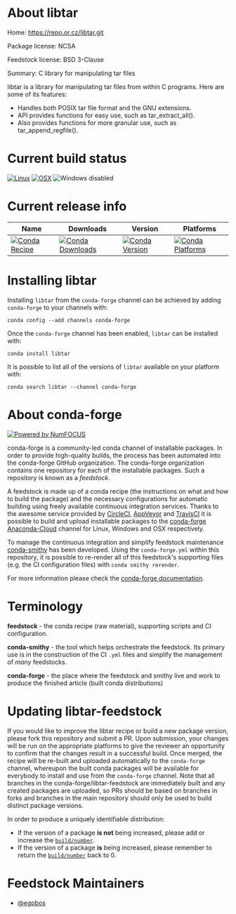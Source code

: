 <!--
# -*- mode: jinja -*-
-->

About libtar
============

Home: https://repo.or.cz/libtar.git

Package license: NCSA

Feedstock license: BSD 3-Clause

Summary: C library for manipulating tar files

libtar is a library for manipulating tar files from within C programs.
Here are some of its features:
  * Handles both POSIX tar file format and the GNU extensions.
  * API provides functions for easy use, such as tar_extract_all().
  * Also provides functions for more granular use, such as
    tar_append_regfile().


Current build status
====================

[![Linux](https://img.shields.io/circleci/project/github/conda-forge/libtar-feedstock/master.svg?label=Linux)](https://circleci.com/gh/conda-forge/libtar-feedstock)
[![OSX](https://img.shields.io/travis/conda-forge/libtar-feedstock/master.svg?label=macOS)](https://travis-ci.org/conda-forge/libtar-feedstock)
![Windows disabled](https://img.shields.io/badge/Windows-disabled-lightgrey.svg)

Current release info
====================

| Name | Downloads | Version | Platforms |
| --- | --- | --- | --- |
| [![Conda Recipe](https://img.shields.io/badge/recipe-libtar-green.svg)](https://anaconda.org/conda-forge/libtar) | [![Conda Downloads](https://img.shields.io/conda/dn/conda-forge/libtar.svg)](https://anaconda.org/conda-forge/libtar) | [![Conda Version](https://img.shields.io/conda/vn/conda-forge/libtar.svg)](https://anaconda.org/conda-forge/libtar) | [![Conda Platforms](https://img.shields.io/conda/pn/conda-forge/libtar.svg)](https://anaconda.org/conda-forge/libtar) |

Installing libtar
=================

Installing `libtar` from the `conda-forge` channel can be achieved by adding `conda-forge` to your channels with:

```
conda config --add channels conda-forge
```

Once the `conda-forge` channel has been enabled, `libtar` can be installed with:

```
conda install libtar
```

It is possible to list all of the versions of `libtar` available on your platform with:

```
conda search libtar --channel conda-forge
```


About conda-forge
=================

[![Powered by NumFOCUS](https://img.shields.io/badge/powered%20by-NumFOCUS-orange.svg?style=flat&colorA=E1523D&colorB=007D8A)](http://numfocus.org)

conda-forge is a community-led conda channel of installable packages.
In order to provide high-quality builds, the process has been automated into the
conda-forge GitHub organization. The conda-forge organization contains one repository
for each of the installable packages. Such a repository is known as a *feedstock*.

A feedstock is made up of a conda recipe (the instructions on what and how to build
the package) and the necessary configurations for automatic building using freely
available continuous integration services. Thanks to the awesome service provided by
[CircleCI](https://circleci.com/), [AppVeyor](https://www.appveyor.com/)
and [TravisCI](https://travis-ci.org/) it is possible to build and upload installable
packages to the [conda-forge](https://anaconda.org/conda-forge)
[Anaconda-Cloud](https://anaconda.org/) channel for Linux, Windows and OSX respectively.

To manage the continuous integration and simplify feedstock maintenance
[conda-smithy](https://github.com/conda-forge/conda-smithy) has been developed.
Using the ``conda-forge.yml`` within this repository, it is possible to re-render all of
this feedstock's supporting files (e.g. the CI configuration files) with ``conda smithy rerender``.

For more information please check the [conda-forge documentation](https://conda-forge.org/docs/).

Terminology
===========

**feedstock** - the conda recipe (raw material), supporting scripts and CI configuration.

**conda-smithy** - the tool which helps orchestrate the feedstock.
                   Its primary use is in the construction of the CI ``.yml`` files
                   and simplify the management of *many* feedstocks.

**conda-forge** - the place where the feedstock and smithy live and work to
                  produce the finished article (built conda distributions)


Updating libtar-feedstock
=========================

If you would like to improve the libtar recipe or build a new
package version, please fork this repository and submit a PR. Upon submission,
your changes will be run on the appropriate platforms to give the reviewer an
opportunity to confirm that the changes result in a successful build. Once
merged, the recipe will be re-built and uploaded automatically to the
`conda-forge` channel, whereupon the built conda packages will be available for
everybody to install and use from the `conda-forge` channel.
Note that all branches in the conda-forge/libtar-feedstock are
immediately built and any created packages are uploaded, so PRs should be based
on branches in forks and branches in the main repository should only be used to
build distinct package versions.

In order to produce a uniquely identifiable distribution:
 * If the version of a package **is not** being increased, please add or increase
   the [``build/number``](https://conda.io/docs/user-guide/tasks/build-packages/define-metadata.html#build-number-and-string).
 * If the version of a package **is** being increased, please remember to return
   the [``build/number``](https://conda.io/docs/user-guide/tasks/build-packages/define-metadata.html#build-number-and-string)
   back to 0.

Feedstock Maintainers
=====================

* [@egpbos](https://github.com/egpbos/)

